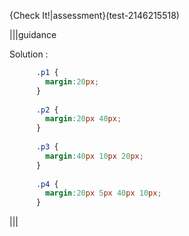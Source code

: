 {Check It!|assessment}(test-2146215518)

|||guidance

Solution :

```css
      .p1 {
        margin:20px;
      }
      
      .p2 {
        margin:20px 40px;
      }
      
      .p3 {
        margin:40px 10px 20px;
      }
      
      .p4 {
        margin:20px 5px 40px 10px;
      }
```

|||